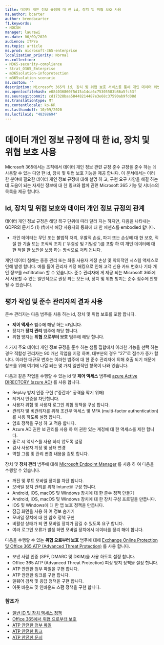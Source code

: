 ```yaml
---
title: 데이터 개인 정보 규정에 대 한 id, 장치 및 위협 보호 사용
ms.author: bcarter
author: brendacarter
f1.keywords:
- NOCSH
manager: laurawi
ms.date: 06/09/2020
audience: ITPro
ms.topic: article
ms.prod: microsoft-365-enterprise
localization_priority: Normal
ms.collection:
- M365-security-compliance
- Strat_O365_Enterprise
- m365solution-infoprotection
- m365solution-scenario
ms.custom: ''
description: Microsoft 365의 id, 장치 및 위협 보호 서비스를 통해 개인 데이터 위반을 방지 합니다.
ms.openlocfilehash: e084036860f5d15a14ca6c75305583b86a5fc53f
ms.sourcegitcommit: cd17328baa58448214487e3e68c37590ab9fd08d
ms.translationtype: MT
ms.contentlocale: ko-KR
ms.lasthandoff: 10/09/2020
ms.locfileid: "48398694"
---
```

# <a name="use-identity-device-and-threat-protection-for-data-privacy-regulation"></a>데이터 개인 정보 규정에 대 한 id, 장치 및 위협 보호 사용

Microsoft 365에서는 조직에서 데이터 개인 정보 관련 규정 준수 규정을 준수 하는 데 사용할 수 있는 다양 한 id, 장치 및 위협 보호 기능을 제공 합니다. 이 문서에서는 이러한 분야에 필요한 데이터 개인 정보 규정에 대해 설명 하 고, 구현 요구 사항을 해결 하는 데 도움이 되는 자세한 정보에 대 한 링크와 함께 관련 Microsoft 365 기능 및 서비스의 목록을 제공 합니다.

## <a name="how-identity-device-and-threat-protection-relate-to-data-privacy-regulation"></a>Id, 장치 및 위협 보호와 데이터 개인 정보 규정의 관계

데이터 개인 정보 규정은 해당 복구 단위에 따라 달라 지는 하지만, 다음을 나타내는 GDPR의 문서 5 (1) (f)에서 해당 사용자의 통화에 대 한 에센스를 embodied 합니다. 

- 개인 데이터는 무단 또는 불법적 처리, 우발적 손실, 파괴 또는 손상에 대 한 보호, 적절 한 기술 또는 조직적 조치 (' 무결성 및 기밀성 ')를 포함 하 여 개인 데이터에 대 한 적절 한 보안을 보장 하는 방식으로 처리 됩니다.

개인 데이터 침해는 종종 관리 또는 최종 사용자 계정 손상 및 악의적인 시스템 액세스로 인해 발생 합니다. 예를 들어 관리자 계정 해킹으로 인해 고객 신용 카드 번호나 기타 개인 정보를 exfiltration 할 수 있습니다. 준수 관리자에 게 제공 되는 Microsoft 365에서 사용할 수 있는 일반적으로 권장 되는 모든 id, 장치 및 위협 방지는 준수 점수에 반영 될 수 있습니다.

## <a name="using-the-results-of-your-assessment-work-and-compliance-manager"></a>평가 작업 및 준수 관리자의 결과 사용

준수 관리자는 다음 범주를 사용 하는 id, 장치 및 위협 보호를 포함 합니다.

- **제어 액세스** 범주에 해당 하는 id입니다.
- 장치가 **장치 관리** 범주에 해당 합니다.
- 위협 방지는 **위협 으로부터 보호** 범주에 해당 합니다.
 
4 가지 주요 데이터 개인 정보 규정을 준수 하는 샘플 집합에서 이러한 기능을 선택 하는 경우 적합성 관리자는 90 개선 작업을 지정 하며, 대부분의 경우 "27"로 점수가 증가 합니다. 이러한 대규모 번호는 이러한 범주에 대 한 준수 관리자에 의해 호출 되기 때문에 참조를 위해 여기에 나열 되는 몇 가지 일반적인 항목이 나와 있습니다.

다음과 같은 작업을 수행할 수 있는 id 및 **제어 액세스** 범주에 [azure Active DIRECTORY (azure AD)](https://azure.microsoft.com/services/active-directory/) 를 사용 합니다.

- Replay 방지 인증 구현 ("중간자" 공격을 막기 위해)
- 레거시 인증을 차단합니다.
- 사용자 위험 및 사용자 로그인 위험 정책을 구성 합니다.
- 관리자 및 비관리자를 위해 조건부 액세스 및 MFA (multi-factor authentication)를 사용 하도록 설정 합니다.
- 암호 정책을 구성 하 고 적용 합니다.
- Azure AD 권한 Id 관리를 사용 하 여 권한 있는 계정에 대 한 액세스를 제한 합니다.
- 종료 시 액세스를 사용 하지 않도록 설정
- 감사 사용자 계정 및 상태 변경
- 역할 그룹 및 관리 변경 내용을 검토 합니다.

장치 및 **장치 관리** 범주에 대해 [Microsoft Endpoint Manager](https://www.microsoft.com/microsoft-365/microsoft-endpoint-manager) 를 사용 하 여 다음을 수행할 수 있습니다.

- 깨진 및 루트 모바일 장치를 차단 합니다.
- 모바일 장치 관리를 위해 Intune을 구성 합니다.
- Android, iOS, macOS 및 Windows 장치에 대 한 준수 정책 만들기
- Android, iOS, macOS 및 Windows 장치에 대 한 장치 구성 프로필을 만듭니다.
- IOS 및 Windows에 대 한 앱 보호 정책을 만듭니다.
- 잠금 화면을 사용 하 여 정보 숨기기
- 모바일 장치에 대 한 암호 정책 구현
- 비활성 상태가 되 면 모바일 장치가 잠길 수 있도록 요구 합니다.
- 여러 로그인 오류가 발생 하면 모바일 장치에서 데이터를 정리 해야 합니다.

다음을 수행할 수 있는 **위협 으로부터 보호** 범주에 대해 [Exchange Online Protection 및 Office 365 ATP (Advanced Threat Protection)](../security/office-365-security/office-365-atp.md) 를 사용 합니다.

- 보낸 사람 인증 (SPF, DMARC 및 DKIM)을 사용 하도록 설정 합니다.
- Office 365 ATP (Advanced Threat Protection) 피싱 방지 정책을 설정 합니다.
- ATP 안전한 첨부 파일을 구현 합니다.
- ATP 안전한 링크를 구현 합니다.
- 맬웨어 검색 및 응답 정책을 구현 합니다.
- 아웃 바운드 및 인바운드 스팸 정책을 구현 합니다.

### <a name="references"></a>참조가

- [일반 ID 및 장치 액세스 정책](../security/office-365-security/identity-access-policies.md)
- [Office 365에서 위협 으로부터 보호](https://support.office.com/article/protect-against-threats-in-office-365-b10023f6-f30f-45d3-b3ad-b71aa4aa0d58)
- [ATP 안전한 첨부 파일](../security/office-365-security/atp-safe-attachments.md)
- [ATP 안전한 링크](../security/office-365-security/atp-safe-links.md)
- [ATP 안전한 문서](../security/office-365-security/safe-docs.md)
